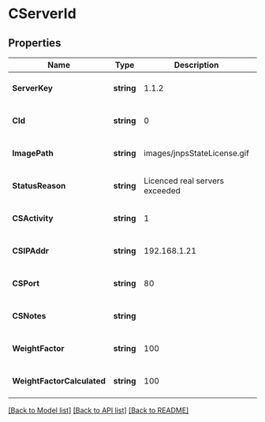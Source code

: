 # CServerId

## Properties
Name | Type | Description | Notes
------------ | ------------- | ------------- | -------------
**ServerKey** | **string** | 1.1.2 | [optional] [default to null]
**CId** | **string** | 0 | [optional] [default to null]
**ImagePath** | **string** | images/jnpsStateLicense.gif | [optional] [default to null]
**StatusReason** | **string** | Licenced real servers exceeded | [optional] [default to null]
**CSActivity** | **string** | 1 | [optional] [default to null]
**CSIPAddr** | **string** | 192.168.1.21 | [optional] [default to null]
**CSPort** | **string** | 80 | [optional] [default to null]
**CSNotes** | **string** |  | [optional] [default to null]
**WeightFactor** | **string** | 100 | [optional] [default to null]
**WeightFactorCalculated** | **string** | 100 | [optional] [default to null]

[[Back to Model list]](../README.md#documentation-for-models) [[Back to API list]](../README.md#documentation-for-api-endpoints) [[Back to README]](../README.md)

